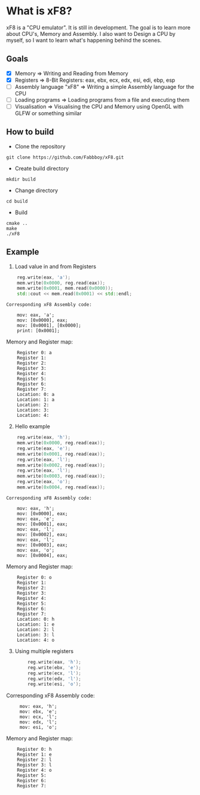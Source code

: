 # What is xF8?
xF8 is a "CPU emulator". It is still in development. The goal is to learn more about CPU's, Memory and Assembly. I also want to  Design a CPU by myself, so I want to learn what's happening behind the scenes.

## Goals
- [x] Memory => Writing and Reading from Memory
- [x] Registers => 8-Bit Registers:  eax, ebx, ecx, edx, esi, edi, ebp, esp
- [ ] Assembly language "xF8" => Writing a simple Assembly language for the CPU
- [ ] Loading programs => Loading programs from a file and executing them
- [ ] Visualisation => Visualising the CPU and Memory using OpenGL with GLFW or something similar

## How to build
- Clone the repository
```
git clone https://github.com/Fabbboy/xF8.git
```
- Create build directory
```
mkdir build
```
- Change directory
```
cd build
```
- Build
```
cmake ..
make
./xF8
```

## Example
1. Load value in and from Registers
```cpp
    reg.write(eax, 'a');
    mem.write(0x0000, reg.read(eax));
    mem.write(0x0001, mem.read(0x0000));
    std::cout << mem.read(0x0001) << std::endl;
```
    Corresponding xF8 Assembly code:
```
    mov: eax, 'a';
    mov: [0x0000], eax;
    mov: [0x0001], [0x0000];
    print: [0x0001];
```
   Memory and Register map:
```
    Register 0: a
    Register 1:  
    Register 2:  
    Register 3:  
    Register 4:  
    Register 5:  
    Register 6:  
    Register 7:  
    Location: 0: a
    Location: 1: a
    Location: 2:  
    Location: 3:  
    Location: 4:  
```
2. Hello example
```cpp
    reg.write(eax, 'h');
    mem.write(0x0000, reg.read(eax));
    reg.write(eax, 'e');
    mem.write(0x0001, reg.read(eax));
    reg.write(eax, 'l');
    mem.write(0x0002, reg.read(eax));
    reg.write(eax, 'l');
    mem.write(0x0003, reg.read(eax));
    reg.write(eax, 'o');
    mem.write(0x0004, reg.read(eax));
```
    Corresponding xF8 Assembly code:
```
    mov: eax, 'h';
    mov: [0x0000], eax;
    mov: eax, 'e';
    mov: [0x0001], eax;
    mov: eax, 'l';
    mov: [0x0002], eax;
    mov: eax, 'l';
    mov: [0x0003], eax;
    mov: eax, 'o';
    mov: [0x0004], eax;
```
   Memory and Register map:
```
    Register 0: o
    Register 1:  
    Register 2:  
    Register 3:  
    Register 4:  
    Register 5:  
    Register 6:  
    Register 7:  
    Location: 0: h
    Location: 1: e
    Location: 2: l
    Location: 3: l
    Location: 4: o
```
3. Using multiple registers
```cpp
        reg.write(eax, 'h');
        reg.write(ebx, 'e');
        reg.write(ecx, 'l');
        reg.write(edx, 'l');
        reg.write(esi, 'o');
```
   Corresponding xF8 Assembly code:
```
     mov: eax, 'h';
     mov: ebx, 'e';
     mov: ecx, 'l';
     mov: edx, 'l';
     mov: esi, 'o';
```
Memory and Register map:
```
    Register 0: h
    Register 1: e
    Register 2: l
    Register 3: l
    Register 4: o
    Register 5:  
    Register 6:  
    Register 7:  
    
```
   

